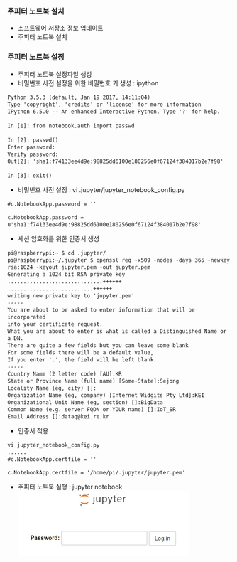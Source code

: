 ### 주피터 노트북 설치
- 소프트웨어 저장소 정보 업데이트  
- 주피터 노트북 설치  
  
### 주피터 노트북 설정  
- 주피터 노트북 설정파일 생성
- 비밀번호 사전 설정을 위한 비밀번호 키 생성 : ipython
~~~
Python 3.5.3 (default, Jan 19 2017, 14:11:04) 
Type 'copyright', 'credits' or 'license' for more information
IPython 6.5.0 -- An enhanced Interactive Python. Type '?' for help.

In [1]: from notebook.auth import passwd

In [2]: passwd()
Enter password: 
Verify password: 
Out[2]: 'sha1:f74133ee4d9e:98825dd6100e180256e0f67124f384017b2e7f98'

In [3]: exit()
~~~
- 비밀번호 사전 설정 : vi .jupyter/jupyter_notebook_config.py
~~~
#c.NotebookApp.password = ''
~~~
~~~
c.NotebookApp.password = u'sha1:f74133ee4d9e:98825dd6100e180256e0f67124f384017b2e7f98'
~~~
- 세션 암호화를 위한 인증서 생성
~~~
pi@raspberrypi:~ $ cd .jupyter/
pi@raspberrypi:~/.jupyter $ openssl req -x509 -nodes -days 365 -newkey rsa:1024 -keyout jupyter.pem -out jupyter.pem   
Generating a 1024 bit RSA private key
..............................++++++
...........................++++++
writing new private key to 'jupyter.pem'
-----
You are about to be asked to enter information that will be incorporated
into your certificate request.
What you are about to enter is what is called a Distinguished Name or a DN.
There are quite a few fields but you can leave some blank
For some fields there will be a default value,
If you enter '.', the field will be left blank.
-----
Country Name (2 letter code) [AU]:KR
State or Province Name (full name) [Some-State]:Sejong
Locality Name (eg, city) []:
Organization Name (eg, company) [Internet Widgits Pty Ltd]:KEI
Organizational Unit Name (eg, section) []:BigData
Common Name (e.g. server FQDN or YOUR name) []:IoT_SR
Email Address []:dataq@kei.re.kr
~~~
- 인증서 적용
~~~
vi jupyter_notebook_config.py
......
#c.NotebookApp.certfile = ''
~~~
~~~
c.NotebookApp.certfile = '/home/pi/.jupyter/jupyter.pem'
~~~
- 주피터 노트북 실행 : jupyter notebook  
![주피터 노트북 로그인 페이지](./imgs/loginJupyter.jpg)  
